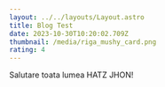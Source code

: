 ```yaml
---
layout: ../../layouts/Layout.astro
title: Blog Test
date: 2023-10-30T10:20:02.709Z
thumbnail: /media/riga_mushy_card.png
rating: 4
---
```


Salutare toata lumea HATZ JHON!
